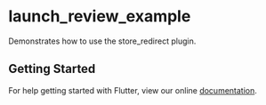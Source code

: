# launch_review_example

Demonstrates how to use the store_redirect plugin.

## Getting Started

For help getting started with Flutter, view our online
[documentation](https://flutter.io/).
